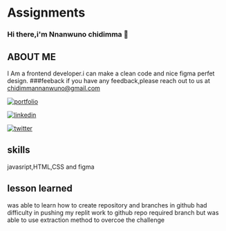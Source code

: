 # Assignments
### Hi there,i'm Nnanwuno chidimma 👋

## ABOUT ME
I Am a frontend developer.i can make a clean code and nice figma perfet design.
###feeback
if you have any feedback,please reach out to us at chidimmannanwuno@gmail.com



<!--
**Chidimmajane/Chidimmajane** is a ✨ _special_ ✨ repository because its `README.md` (this file) appears on your GitHub profile.

Here are some ideas to get you started:

- 🔭 I’m currently working on ...
- 🌱 I’m currently learning ...
- 👯 I’m looking to collaborate on ...
- 🤔 I’m looking for help with ...
- 💬 Ask me about ...
- 📫 How to reach me: ...
- 😄 Pronouns: ...
- ⚡ Fun fact: ...
-->

[![portfolio](https://img.shields.io/badge/my_portfolio-000?style=for-the-badge&logo=ko-fi&logocolor=white)](https:replit.com/@Nnanwunochidimm/welcom-page#index.html)


[![linkedin](https://img.shields.io/badge/linkedin-0A66C2?style=for-the-badge&logo=linkedin&logoColor=white)](https://www.linkedin.com/in/nnanwuno-chidimma-0b09a5235)

[![twitter](https://img.shields.io/badge/twitter-1DAF2?style=for-the-badge&logo=twitter&logoColor=white)](https://twitter.com/beautynmanova)

## skills

javasript,HTML,CSS and figma

##  lesson learned  

was able to learn how to create repository and branches in github had difficulty in pushing my replit work to github repo required branch but was able to use extraction method to overcoe the challenge
